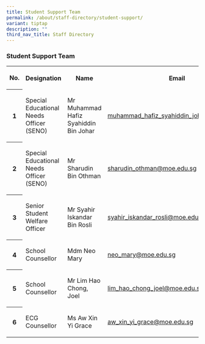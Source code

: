 ```yaml
---
title: Student Support Team
permalink: /about/staff-directory/student-support/
variant: tiptap
description: ""
third_nav_title: Staff Directory
---
```

<h3>Student Support Team</h3>
<table style="minWidth: 100px">
<colgroup>
<col>
<col>
<col>
<col>
</colgroup>
<tbody>
<tr>
<th rowspan="1" colspan="1">
<p>No.</p>
</th>
<th rowspan="1" colspan="1">
<p>Designation</p>
</th>
<th rowspan="1" colspan="1">
<p>Name</p>
</th>
<th rowspan="1" colspan="1">
<p>Email</p>
</th>
</tr>
<tr>
<th rowspan="1" colspan="1">
<p>1</p>
</th>
<td rowspan="1" colspan="1">
<p>Special Educational Needs Officer (SENO)</p>
</td>
<td rowspan="1" colspan="1">
<p>Mr Muhammad Hafiz Syahiddin Bin Johar</p>
</td>
<td rowspan="1" colspan="1">
<p><a href="mailto:muhammad_hafiz_syahiddin_johar@moe.edu.sg" rel="noopener noreferrer nofollow" target="_blank">muhammad_hafiz_syahiddin_johar@moe.edu.sg</a>
</p>
</td>
</tr>
<tr>
<th rowspan="1" colspan="1">
<p>2</p>
</th>
<td rowspan="1" colspan="1">
<p>Special Educational Needs Officer (SENO)</p>
</td>
<td rowspan="1" colspan="1">
<p>Mr Sharudin Bin Othman</p>
</td>
<td rowspan="1" colspan="1">
<p><a href="mailto:sharudin_othman@moe.edu.sg" rel="noopener noreferrer nofollow" target="_blank">sharudin_othman@moe.edu.sg</a>
</p>
</td>
</tr>
<tr>
<th rowspan="1" colspan="1">
<p>3</p>
</th>
<td rowspan="1" colspan="1">
<p>Senior Student Welfare Officer</p>
</td>
<td rowspan="1" colspan="1">
<p>Mr Syahir Iskandar Bin Rosli</p>
</td>
<td rowspan="1" colspan="1">
<p><a href="mailto:syahir_iskandar_rosli@moe.edu.sg" rel="noopener noreferrer nofollow" target="_blank">syahir_iskandar_rosli@moe.edu.sg</a>
</p>
</td>
</tr>
<tr>
<th rowspan="1" colspan="1">
<p>4</p>
</th>
<td rowspan="1" colspan="1">
<p>School Counsellor</p>
</td>
<td rowspan="1" colspan="1">
<p>Mdm Neo Mary</p>
</td>
<td rowspan="1" colspan="1">
<p><a href="mailto:neo_mary@moe.edu.sg" rel="noopener noreferrer nofollow" target="_blank">neo_mary@moe.edu.sg</a>
</p>
</td>
</tr>
<tr>
<th rowspan="1" colspan="1">
<p>5</p>
</th>
<td rowspan="1" colspan="1">
<p>School Counsellor</p>
</td>
<td rowspan="1" colspan="1">
<p>Mr Lim Hao Chong, Joel</p>
</td>
<td rowspan="1" colspan="1">
<p><a href="mailto:lim_hao_chong_joel@moe.edu.sg" rel="noopener noreferrer nofollow" target="_blank">lim_hao_chong_joel@moe.edu.sg</a>
</p>
</td>
</tr>
<tr>
<th rowspan="1" colspan="1">
<p>6</p>
</th>
<td rowspan="1" colspan="1">
<p>ECG Counsellor</p>
</td>
<td rowspan="1" colspan="1">
<p>Ms Aw Xin Yi Grace</p>
</td>
<td rowspan="1" colspan="1">
<p><a href="mailto:aw_xin_yi_grace@moe.edu.sg" rel="noopener noreferrer nofollow" target="_blank">aw_xin_yi_grace@moe.edu.sg</a>
</p>
</td>
</tr>
</tbody>
</table>
<p></p>